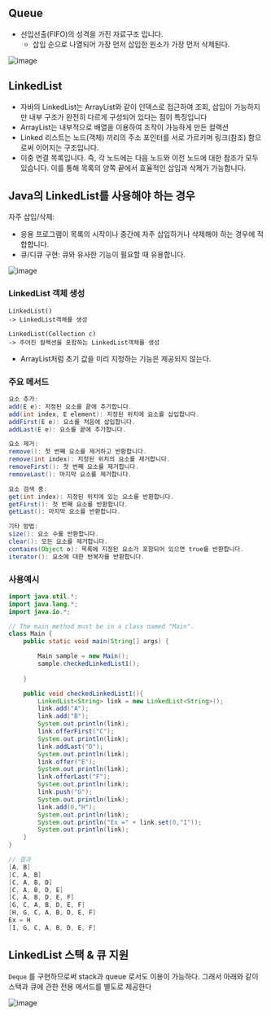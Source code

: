 ## Queue

- 선입선출(FIFO)의 성격을 가진 자료구조 입니다.
  - 삽입 순으로 나열되어 가장 먼저 삽입한 원소가 가장 먼저 삭제된다.

![image](https://github.com/user-attachments/assets/064d5192-871e-4c49-b815-506974f6c497)


## LinkedList

- 자바의 LinkedList는 ArrayList와 같이 인덱스로 접근하여 조회, 삽입이 가능하지만 내부 구조가 완전히 다르게 구성되어 있다는 점이 특징입니다
- ArrayList는 내부적으로 배열을 이용하여 조작이 가능하게 만든 컬랙션
- Linked 리스트는 노드(객체) 끼리의 주소 포인터를 서로 가르키며 링크(참조) 함으로써 이어지는 구조입니다.
- 이중 연결 목록입니다. 즉, 각 노드에는 다음 노드와 이전 노드에 대한 참조가 모두 있습니다. 이를 통해 목록의 양쪽 끝에서 효율적인 삽입과 삭제가 가능합니다.

## **Java의 LinkedList를 사용해야 하는 경우**

자주 삽입/삭제: 

- 응용 프로그램이 목록의 시작이나 중간에 자주 삽입하거나 삭제해야 하는 경우에 적합합니다.
- 큐/디큐 구현: 큐와 유사한 기능이 필요할 때 유용합니다.

![image](https://github.com/user-attachments/assets/7387c4cd-b5e1-46d4-9ecd-3d6c21db3dd7)


### LinkedList 객체 생성

```
LinkedList()
-> LinkedList객체를 생성

LinkedList(Collection c)
-> 주어진 컬렉션을 포함하는 LinkedList객체를 생성

```

- ArrayList처럼 초기 값을 미리 지정하는 기능은 제공되지 않는다. 

### 주요 메서드

```java
요소 추가:
add(E e): 지정된 요소를 끝에 추가합니다.
add(int index, E element): 지정된 위치에 요소를 삽입합니다.
addFirst(E e): 요소를 처음에 삽입합니다.
addLast(E e): 요소를 끝에 추가합니다.

요소 제거:
remove(): 첫 번째 요소를 제거하고 반환합니다.
remove(int index): 지정된 위치의 요소를 제거합니다.
removeFirst(): 첫 번째 요소를 제거합니다.
removeLast(): 마지막 요소를 제거합니다.

요소 검색 중:
get(int index): 지정된 위치에 있는 요소를 반환합니다.
getFirst(): 첫 번째 요소를 반환합니다.
getLast(): 마지막 요소를 반환합니다.

기타 방법:
size(): 요소 수를 반환합니다.
clear(): 모든 요소를 제거합니다.
contains(Object o): 목록에 지정된 요소가 포함되어 있으면 true를 반환합니다.
iterator(): 요소에 대한 반복자를 반환합니다.
```



### 사용예시

``` java
import java.util.*;
import java.lang.*;
import java.io.*;

// The main method must be in a class named "Main".
class Main {
    public static void main(String[] args) {

        Main sample = new Main();
        sample.checkedLinkedList1();
           
    }

    public void checkedLinkedList1(){
        LinkedList<String> link = new LinkedList<String>();
        link.add("A");
        link.add("B");
        System.out.println(link);
        link.offerFirst("C");
        System.out.println(link);
        link.addLast("D");
        System.out.println(link);
        link.offer("E");
        System.out.println(link);
        link.offerLast("F");
        System.out.println(link);
        link.push("G");
        System.out.println(link);
        link.add(0,"H");
        System.out.println(link);
        System.out.println("Ex =" + link.set(0,"I"));
        System.out.println(link);
    }    
}

// 결과
[A, B]
[C, A, B]
[C, A, B, D]
[C, A, B, D, E]
[C, A, B, D, E, F]
[G, C, A, B, D, E, F]
[H, G, C, A, B, D, E, F]
Ex = H
[I, G, C, A, B, D, E, F]


```



## LinkedList 스택 & 큐 지원

 `Deque` 를 구현하므로써 stack과 queue 로서도 이용이 가능하다. 그래서 아래와 같이 스택과 큐에 관한 전용 메서드를 별도로 제공한다
 
![image](https://github.com/user-attachments/assets/bd30ea51-fcb1-4202-b9b9-3ebe5bb98f86)










